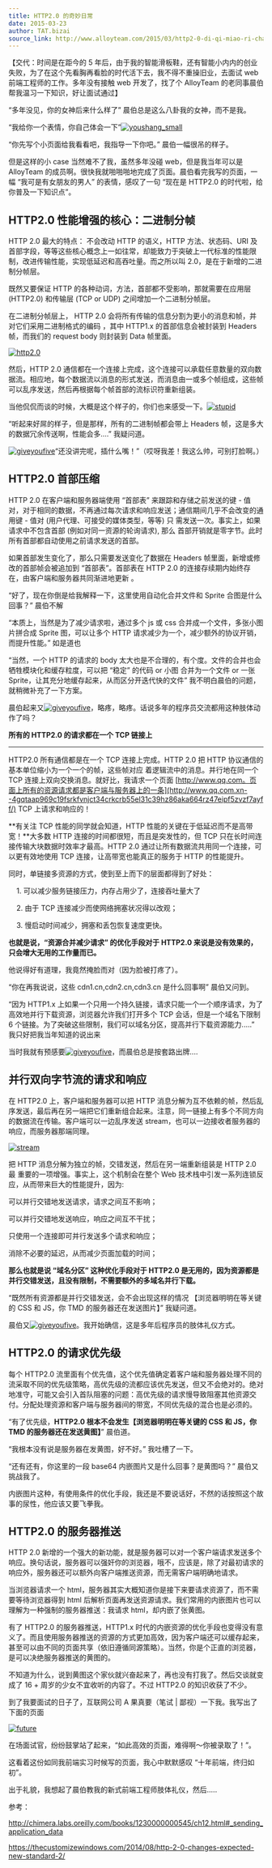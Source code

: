 ```yaml
---
title: HTTP2.0 的奇妙日常
date: 2015-03-23
author: TAT.bizai
source_link: http://www.alloyteam.com/2015/03/http2-0-di-qi-miao-ri-chang/
---
```


 【交代：时间是在距今的 5 年后，由于我的智能滑板鞋，还有智能小内内的创业失败，为了在这个先看胸再看脸的时代活下去，我不得不重操旧业，去面试 web 前端工程师的工作。多年没有接触 web 开发了，找了个 AlloyTeam 的老同事晨伯帮我温习一下知识，好让面试通过】

 “多年没见，你的女神后来什么样了” 晨伯总是这么八卦我的女神，而不是我。

 “我给你一个表情，你自己体会一下”[![youshang_small](http://www.alloyteam.com/wp-content/uploads/2015/03/youshang_small.jpg)](http://www.alloyteam.com/wp-content/uploads/2015/03/youshang_small.jpg)

 “你先写个小页面给我看看吧，我指导一下你吧。” 晨伯一幅很吊的样子。

但是这样的小 case 当然难不了我，虽然多年没碰 web，但是我当年可以是 AlloyTeam 的成员啊。很快我就啪啪啪地完成了页面。晨伯看完我写的页面，一幅 “我可是有女朋友的男人” 的表情，感叹了一句 “现在是 HTTP2.0 的时代啦，给你普及一下知识点”。

## **HTTP2.0 性能增强的核心：二进制分帧**

 HTTP 2.0 最大的特点： 不会改动 HTTP 的语义，HTTP 方法、状态码、URI 及首部字段，等等这些核心概念上一如往常，却能致力于突破上一代标准的性能限制，改进传输性能，实现低延迟和高吞吐量。而之所以叫 2.0，是在于新增的二进制分帧层。

 既然又要保证 HTTP 的各种动词，方法，首部都不受影响，那就需要在应用层 (HTTP2.0) 和传输层 (TCP or UDP) 之间增加一个二进制分帧层。

 在二进制分帧层上， HTTP 2.0 会将所有传输的信息分割为更小的消息和帧，并对它们采用二进制格式的编码 ，其中 HTTP1.x 的首部信息会被封装到 Headers 帧，而我们的 request body 则封装到 Data 帧里面。

[![http2.0](http://www.alloyteam.com/wp-content/uploads/2015/03/http2.0.jpg)](http://www.alloyteam.com/wp-content/uploads/2015/03/http2.0.jpg)

然后，HTTP 2.0 通信都在一个连接上完成，这个连接可以承载任意数量的双向数据流。相应地，每个数据流以消息的形式发送，而消息由一或多个帧组成，这些帧可以乱序发送，然后再根据每个帧首部的流标识符重新组装。

 当他侃侃而谈的时候，大概是这个样子的，你们也来感受一下。[![stupid](http://www.alloyteam.com/wp-content/uploads/2015/03/stupid.jpg)](http://www.alloyteam.com/wp-content/uploads/2015/03/stupid.jpg)

 “听起来好屌的样子，但是那样，所有的二进制帧都会带上 Headers 帧，这是多大的数据冗余传送啊，性能会多....” 我疑问道。

 [![giveyoufive](http://www.alloyteam.com/wp-content/uploads/2015/03/giveyoufive.jpg)](http://www.alloyteam.com/wp-content/uploads/2015/03/giveyoufive.jpg)“还没讲完呢，插什么嘴！”（哎呀我差！我这么帅，可别打脸啊。）

## **HTTP2.0 首部压缩**

 HTTP 2.0 在客户端和服务器端使用 “首部表” 来跟踪和存储之前发送的键 - 值对，对于相同的数据，不再通过每次请求和响应发送；通信期间几乎不会改变的通用键 - 值对 (用户代理、可接受的媒体类型，等等) 只 需发送一次。事实上，如果请求中不包含首部 (例如对同一资源的轮询请求), 那么 首部开销就是零字节。此时所有首部都自动使用之前请求发送的首部。

 如果首部发生变化了，那么只需要发送变化了数据在 Headers 帧里面，新增或修改的首部帧会被追加到 “首部表”。首部表在 HTTP 2.0 的连接存续期内始终存在，由客户端和服务器共同渐进地更新 。

 “好了，现在你倒是给我解释一下，这里使用自动化合并文件和 Sprite 合图是什么回事？” 晨伯不解

 “本质上，当然是为了减少请求啦，通过多个 js 或 css 合并成一个文件，多张小图片拼合成 Sprite 图，可以让多个 HTTP 请求减少为一个，减少额外的协议开销，而提升性能。” 如是道也

 “当然，一个 HTTP 的请求的 body 太大也是不合理的，有个度。文件的合并也会牺牲模块化和缓存粒度，可以把 “稳定” 的代码 or 小图 合并为一个文件 or 一张 Sprite，让其充分地缓存起来，从而区分开迭代快的文件” 我不明白晨伯的问题，就稍微补充了一下方案。

 晨伯起来又[![giveyoufive](http://www.alloyteam.com/wp-content/uploads/2015/03/giveyoufive.jpg)](http://www.alloyteam.com/wp-content/uploads/2015/03/giveyoufive.jpg)，略疼，略疼。话说多年的程序员交流都用这种肢体动作了吗？ 

**所有的 HTTP2.0 的请求都在一个 TCP 链接上**  

* * *

 HTTP2.0 所有通信都是在一个 TCP 连接上完成。HTTP 2.0 把 HTTP 协议通信的基本单位缩小为一个一个的帧，这些帧对应 着逻辑流中的消息。并行地在同一个 TCP 连接上双向交换消息。就好比，我请求一个页面 [http://www.qq.com。页面上所有的资源请求都是客户端与服务器上的一条](http://www.qq.com.xn--4gqtaap969c19fsrkfvnjct34crkcrb55el31c39hz86aka664rz47eipf5zvzf7ayff/) TCP 上请求和响应的！

 **有关注 TCP 性能的同学就会知道，HTTP 性能的关键在于低延迟而不是高带宽！**大多数 HTTP 连接的时间都很短，而且是突发性的，但 TCP 只在长时间连接传输大块数据时效率才最高。HTTP 2.0 通过让所有数据流共用同一个连接，可以更有效地使用 TCP 连接，让高带宽也能真正的服务于 HTTP 的性能提升。

 同时，单链接多资源的方式，使到至上而下的层面都得到了好处：

    1\. 可以减少服务链接压力，内存占用少了，连接吞吐量大了

    2\. 由于 TCP 连接减少而使网络拥塞状况得以改观；

    3\. 慢启动时间减少，拥塞和丢包恢复速度更快。

**也就是说，“资源合并减少请求” 的优化手段对于 HTTP2.0 来说是没有效果的，只会增大无用的工作量而已。**

他说得好有道理，我竟然掩脸而对（因为脸被打疼了）。

“你在再我说说，这些 cdn1.cn,cdn2.cn,cdn3.cn 是什么回事啊” 晨伯又问到。

“因为 HTTP1.x 上如果一个只用一个持久链接，请求只能一个一个顺序请求，为了高效地并行下载资源，浏览器允许我们打开多个 TCP 会话，但是一个域名下限制 6 个链接。为了突破这些限制，我们可以域名分区，提高并行下载资源能力.....” 我只好把我当年知道的说出来

当时我就有预感要[![giveyoufive](http://www.alloyteam.com/wp-content/uploads/2015/03/giveyoufive.jpg)](http://www.alloyteam.com/wp-content/uploads/2015/03/giveyoufive.jpg)，而晨伯总是按套路出牌....  

## **并行双向字节流的请求和响应**

 在 HTTP2.0 上，客户端和服务器可以把 HTTP 消息分解为互不依赖的帧，然后乱序发送，最后再在另一端把它们重新组合起来。注意，同一链接上有多个不同方向的数据流在传输。客户端可以一边乱序发送 stream，也可以一边接收者服务器的响应，而服务器那端同理。

[![stream](http://www.alloyteam.com/wp-content/uploads/2015/03/stream.jpg)](http://www.alloyteam.com/wp-content/uploads/2015/03/stream.jpg)  

把 HTTP 消息分解为独立的帧，交错发送，然后在另一端重新组装是 HTTP 2.0 最 重要的一项增强。事实上，这个机制会在整个 Web 技术栈中引发一系列连锁反应，从而带来巨大的性能提升，因为:

可以并行交错地发送请求，请求之间互不影响；

可以并行交错地发送响应，响应之间互不干扰；

只使用一个连接即可并行发送多个请求和响应；

消除不必要的延迟，从而减少页面加载的时间；

**那么也就是说 “域名分区” 这种优化手段对于 HTTP2.0 是无用的，因为资源都是并行交错发送，且没有限制，不需要额外的多域名并行下载。**

“既然所有资源都是并行交错发送，会不会出现这样的情况 【浏览器明明在等关键的 CSS 和 JS，你 TMD 的服务器还在发送图片】” 我疑问道。

晨伯又[![giveyoufive](http://www.alloyteam.com/wp-content/uploads/2015/03/giveyoufive.jpg)](http://www.alloyteam.com/wp-content/uploads/2015/03/giveyoufive.jpg)。我开始确信，这是多年后程序员的肢体礼仪方式。

## **HTTP2.0 的请求优先级**

 每个 HTTP2.0 流里面有个优先值，这个优先值确定着客户端和服务器处理不同的流采取不同的优先级策略，高优先级的流都应该优先发送，但又不会绝对的。绝对地准守，可能又会引入首队阻塞的问题：高优先级的请求慢导致阻塞其他资源交付。分配处理资源和客户端与服务器间的带宽，不同优先级的混合也是必须的。

“有了优先级，**HTTP2.0 根本不会发生【浏览器明明在等关键的 CSS 和 JS，你 TMD 的服务器还在发送黄图】**” 晨伯道。

“我根本没有说是服务器在发黄图，好不好。” 我吐槽了一下。

 “还有还有，你这里的一段 base64 内嵌图片又是什么回事？是黄图吗？” 晨伯又挑战我了。

内嵌图片这种，有使用条件的优化手段，我还是不要说话好，不然的话按照这个故事的尿性，他应该又要飞拳我。

## **HTTP2.0 的服务器推送**

 HTTP 2.0 新增的一个强大的新功能，就是服务器可以对一个客户端请求发送多个响应。换句话说，服务器可以强奸你的浏览器，哦不，应该是，除了对最初请求的响应外，服务器还可以额外向客户端推送资源，而无需客户端明确地请求。

当浏览器请求一个 html，服务器其实大概知道你是接下来要请求资源了，而不需要等待浏览器得到 html 后解析页面再发送资源请求。我们常用的内嵌图片也可以理解为一种强制的服务器推送：我请求 html，却内嵌了张黄图。

 有了 HTTP2.0 的服务器推送，HTTP1.x 时代的内嵌资源的优化手段也变得没有意义了。而且使用服务器推送的资源的方式更加高效，因为客户端还可以缓存起来，甚至可以由不同的页面共享（依旧遵循同源策略）。当然，你是个正直的浏览器，是可以决绝服务器推送的黄图的。

 不知道为什么，说到黄图这个家伙就兴奋起来了，再也没有打我了。然后交谈就变成了 16 + 周岁的少女不宜收听的内容了。不过 HTTP2.0 的知识收获了不少。

到了我要面试的日子了，互联网公司 A 果真要（笔试 | 鄙视）一下我。我写出了下面的页面

 [![future](http://www.alloyteam.com/wp-content/uploads/2015/03/future.png)](http://www.alloyteam.com/wp-content/uploads/2015/03/future.png) 

在场面试官，纷纷鼓掌站了起来，“如此高效的页面，难得啊～你被录取了！”。

这看着这份如同我前端实习时候写的页面，我心中默默感叹 “十年前端，终归如初”。

出于礼貌，我想起了晨伯教我的新式前端工程师肢体礼仪，然后.....

参考：

<http://chimera.labs.oreilly.com/books/1230000000545/ch12.html#_sending_application_data>

<https://thecustomizewindows.com/2014/08/http-2-0-changes-expected-new-standard-2/>